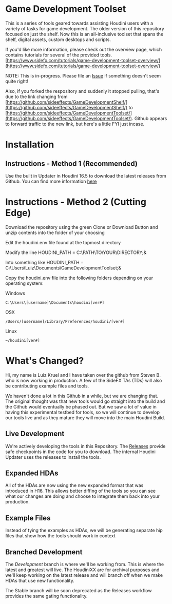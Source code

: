 # Game Development Toolset

This is a series of tools geared towards assisting Houdini users with a variety of tasks for game development. The older version of this repository focused on just the shelf. Now this is an all-inclusive toolset that spans the shelf, digital assets, custom desktops and scripts.

If you'd like more information, please check out the overview page, which contains tutorials for several of the provided tools. [https://www.sidefx.com/tutorials/game-development-toolset-overview/](https://www.sidefx.com/tutorials/game-development-toolset-overview/)

NOTE: This is in-progress. Please file an [Issue](https://github.com/sideeffects/GameDevelopmentToolset/issues) if something doesn't seem quite right!

Also, if you forked the respository and suddenly it stopped pulling, that's due to the link changing from [https://github.com/sideeffects/GameDevelopmentShelf/](https://github.com/sideeffects/GameDevelopmentShelf/) to [https://github.com/sideeffects/GameDevelopmentToolset/](https://github.com/sideeffects/GameDevelopmentToolset/). Github appears to forward traffic to the new link, but here's a little FYI just incase.

# Installation



## Instructions - Method 1 (Recommended)
Use the built in Updater in Houdini 16.5 to download the latest releases from Github. You can find more information [here](https://www.sidefx.com/tutorials/game-dev-toolset-installation/)

# Instructions - Method 2 (Cutting Edge)
Download the repository using the green Clone or Download Button and unzip contents into the folder of your choosing

Edit the houdini.env file found at the topmost directory 

Modify the line HOUDINI_PATH = C:\PATH\TO\YOUR\DIRECTORY;&

Into something like HOUDINI_PATH = C:\Users\Luiz\Documents\GameDevelopmentToolset;&

Copy the houdini.env file into the following folders depending on your operating system:

Windows

    C:\Users\[username]\Documents\houdini[ver#]

OSX

    /Users/[username]/Library/Preferences/houdini/[ver#]

Linux

    ~/houdini[ver#]

# What's Changed?
Hi, my name is Luiz Kruel and I have taken over the github from Steven B. who is now working in production. A few of the SideFX TAs (TDs) will also be contributing example files and tools.

We haven't done a lot in this Github in a while, but we are changing that. The original thought was that new tools would go straight into the build and the Github would eventually be phased out.
But we saw a lot of value in having this experimental testbed for tools, so we will continue to develop our tools live and as they mature they will move into the main Houdini Build.

## Live Development
We're actively developing the tools in this Repository. The [Releases](https://github.com/sideeffects/GameDevelopmentToolset/releases) provide safe checkpoints in the code for you to download. The internal Houdini Updater uses the releases to install the tools.  

## Expanded HDAs
All of the HDAs are now using the new expanded format that was introduced in H16. This allows better diffing of the tools so you can see what our changes are doing and choose to integrate them back into your production.

## Example Files
Instead of tying the examples as HDAs, we will be generating separate hip files that show how the tools should work in context

## Branched Development
The *Development* branch is where we'll be working from. This is where the latest and greatest will live. The HoudiniXX are for archival purposes and we'll keep working on the latest release and will branch off when we make HDAs that use new functionality. 

The Stable branch will be soon deprecated as the Releases workflow provides the same gating functionality. 

